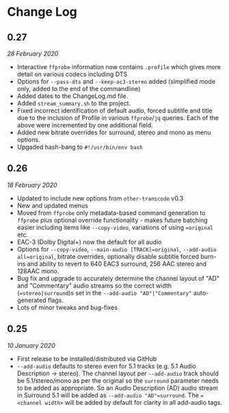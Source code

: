 # Change Log #

## 0.27 ##
_28 February 2020_
- Interactive `ffprobe` information now contains `.profile` which gives more detail on various codecs including DTS
- Options for `--pass-dts` and `--keep-ac3-stereo` added (simplified mode only, added to the end of the commandline)
- Added dates to the ChangeLog.md file.
- Added `stream_summary.sh` to the project.
- Fixed incorrect identification of default audio, forced subtitle and title due to the inclusion of Profile in various `ffprobe`/`jq` queries. Each of the above were incremented by one additional field.
- Added new bitrate overrides for surround, stereo and mono as menu options.
- Upgaded hash-bang to `#!/usr/bin/env bash`


## 0.26 ##
_18 February 2020_
- Updated to include new options from `other-transcode` v0.3
- New and updated menus
- Moved from `ffprobe` only metadata-based command generation to `ffprobe` plus optional override functionality - makes future batching easier including items like `--copy-video`, variations of using `=original` etc.
- EAC-3 (Dolby Digital+) now the default for all audio
- Options for `--copy-video`, `--main-audio [TRACK]=original`, `--add-audio all=original`, bitrate overrides, optionally disable subtitle forced burn-ins and ability to revert to 640 EAC3 surround, 256 AAC stereo and 128AAC mono.
- Bug fix and upgrade to accurately determine the channel layout of "AD" and "Commentary" audio streams so the correct width (`=stereo|surround`)s set in the `--add-audio "AD"|"Commentary"` auto-generated flags.
- Lots of minor tweaks and bug-fixes


## 0.25 ##
_10 January 2020_
- First release to be installed/distributed via GitHub
- `--add-audio` defaults to stereo even for 5.1 tracks (e.g. 5.1 Audio Description -> stereo). The channel layout per `--add-audio` track should be 5.1/stereo/mono as per the original so the `surround` parameter needs to be added as appropriate. So an Audio Description (AD) audio stream in Surround 5.1 will be added as `--add-audio "AD"=surround`. The `=<channel width>` will be added by default for clarity in all add-audio tags.
